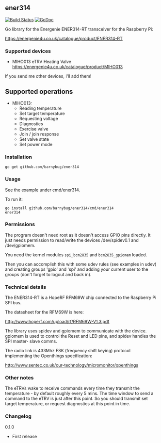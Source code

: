 ## ener314

[![Build Status](https://travis-ci.org/barnybug/ener314.svg?branch=master)](https://travis-ci.org/barnybug/ener314)
[![GoDoc](https://godoc.org/github.com/barnybug/ener314?status.svg)](http://godoc.org/github.com/barnybug/ener314)

Go library for the Energenie ENER314-RT transceiver for the Raspberry Pi:

https://energenie4u.co.uk/catalogue/product/ENER314-RT

### Supported devices

- MIHO013 eTRV Heating Valve
  https://energenie4u.co.uk/catalogue/product/MIHO013

If you send me other devices, I'll add them!

## Supported operations

- MIHO013:
  - Reading temperature
  - Set target temperature
  - Requesting voltage
  - Diagnostics
  - Exercise valve
  - Join / join response
  - Set valve state
  - Set power mode

### Installation

    go get github.com/barnybug/ener314

### Usage

See the example under cmd/ener314.

To run it:

	go install github.com/barnybug/ener314/cmd/ener314
	ener314

### Permissions

The program doesn't need root as it doesn't access GPIO pins directly. It just
needs permission to read/write the devices /dev/spidev0.1 and /dev/gpiomem.

You need the kernel modules `spi_bcm2835` and `bcm2835_gpiomem` loaded.

Then you can accomplish this with some udev rules (see examples in udev) and
creating groups 'gpio' and 'spi' and adding your current user to the groups
(don't forget to logout and back in).

### Technical details

The ENER314-RT is a HopeRF RFM69W chip connected to the Raspberry Pi SPI bus.

The datasheet for the RFM69W is here:

http://www.hoperf.com/upload/rf/RFM69W-V1.3.pdf

The library uses spidev and gpiomem to communicate with the device. gpiomem is
used to control the Reset and LED pins, and spidev handles the SPI master-
slave comms.

The radio link is 433Mhz FSK (frequency shift keying) protocol implementing
the Openthings specification:

http://www.sentec.co.uk/our-technology/micromonitor/openthings

### Other notes

The eTRVs wake to receive commands every time they transmit the temperature -
by default roughly every 5 mins. The time window to send a command to the eTRV
is just after this point. So you should transmit set target temperature, or
request diagnostics at this point in time.

### Changelog
0.1.0

- First release
